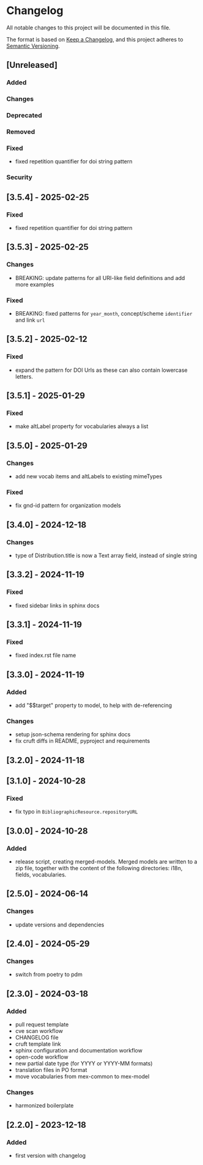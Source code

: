 # Changelog

All notable changes to this project will be documented in this file.

The format is based on [Keep a Changelog](https://keepachangelog.com/en/1.0.0/),
and this project adheres to [Semantic Versioning](https://semver.org/spec/v2.0.0.html).

## [Unreleased]

### Added

### Changes

### Deprecated

### Removed

### Fixed

- fixed repetition quantifier for doi string pattern

### Security

## [3.5.4] - 2025-02-25

### Fixed

- fixed repetition quantifier for doi string pattern

## [3.5.3] - 2025-02-25

### Changes

- BREAKING: update patterns for all URI-like field definitions and add more examples

### Fixed

- BREAKING: fixed patterns for `year_month`, concept/scheme `identifier` and link `url`

## [3.5.2] - 2025-02-12

### Fixed

- expand the pattern for DOI Urls as these can also contain lowercase letters.

## [3.5.1] - 2025-01-29

### Fixed

- make altLabel property for vocabularies always a list

## [3.5.0] - 2025-01-29

### Changes

- add new vocab items and altLabels to existing mimeTypes

### Fixed

- fix gnd-id pattern for organization models

## [3.4.0] - 2024-12-18

### Changes

- type of Distribution.title is now a Text array field, instead of single string

## [3.3.2] - 2024-11-19

### Fixed

- fixed sidebar links in sphinx docs

## [3.3.1] - 2024-11-19

### Fixed

- fixed index.rst file name

## [3.3.0] - 2024-11-19

### Added

- add "$$target" property to model, to help with de-referencing

### Changes

- setup json-schema rendering for sphinx docs
- fix cruft diffs in README, pyproject and requirements

## [3.2.0] - 2024-11-18

## [3.1.0] - 2024-10-28

### Fixed

- fix typo in `BibliographicResource.repositoryURL`

## [3.0.0] - 2024-10-28

### Added

- release script, creating merged-models. Merged models are written to a zip file,
  together with the content of the following directories: i18n, fields, vocabularies.

## [2.5.0] - 2024-06-14

### Changes

- update versions and dependencies

## [2.4.0] - 2024-05-29

### Changes

- switch from poetry to pdm

## [2.3.0] - 2024-03-18

### Added

- pull request template
- cve scan workflow
- CHANGELOG file
- cruft template link
- sphinx configuration and documentation workflow
- open-code workflow
- new partial date type (for YYYY or YYYY-MM formats)
- translation files in PO format
- move vocabularies from mex-common to mex-model

### Changes

- harmonized boilerplate

## [2.2.0] - 2023-12-18

### Added

- first version with changelog
